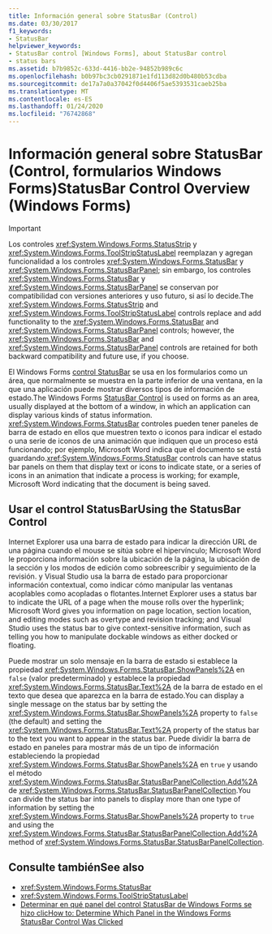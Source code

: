 ```yaml
---
title: Información general sobre StatusBar (Control)
ms.date: 03/30/2017
f1_keywords:
- StatusBar
helpviewer_keywords:
- StatusBar control [Windows Forms], about StatusBar control
- status bars
ms.assetid: b7b9852c-633d-4416-bb2e-94852b989c6c
ms.openlocfilehash: b0b97bc3cb0291871e1fd113d82d0b480b53cdba
ms.sourcegitcommit: de17a7a0a37042f0d4406f5ae5393531caeb25ba
ms.translationtype: MT
ms.contentlocale: es-ES
ms.lasthandoff: 01/24/2020
ms.locfileid: "76742868"
---
```

# <a name="statusbar-control-overview-windows-forms"></a><span data-ttu-id="57f96-102">Información general sobre StatusBar (Control, formularios Windows Forms)</span><span class="sxs-lookup"><span data-stu-id="57f96-102">StatusBar Control Overview (Windows Forms)</span></span>
> [!IMPORTANT]
> <span data-ttu-id="57f96-103">Los controles <xref:System.Windows.Forms.StatusStrip> y <xref:System.Windows.Forms.ToolStripStatusLabel> reemplazan y agregan funcionalidad a los controles <xref:System.Windows.Forms.StatusBar> y <xref:System.Windows.Forms.StatusBarPanel>; sin embargo, los controles <xref:System.Windows.Forms.StatusBar> y <xref:System.Windows.Forms.StatusBarPanel> se conservan por compatibilidad con versiones anteriores y uso futuro, si así lo decide.</span><span class="sxs-lookup"><span data-stu-id="57f96-103">The <xref:System.Windows.Forms.StatusStrip> and <xref:System.Windows.Forms.ToolStripStatusLabel> controls replace and add functionality to the <xref:System.Windows.Forms.StatusBar> and <xref:System.Windows.Forms.StatusBarPanel> controls; however, the <xref:System.Windows.Forms.StatusBar> and <xref:System.Windows.Forms.StatusBarPanel> controls are retained for both backward compatibility and future use, if you choose.</span></span>  
  
 <span data-ttu-id="57f96-104">El Windows Forms [control StatusBar](statusbar-control-windows-forms.md) se usa en los formularios como un área, que normalmente se muestra en la parte inferior de una ventana, en la que una aplicación puede mostrar diversos tipos de información de estado.</span><span class="sxs-lookup"><span data-stu-id="57f96-104">The Windows Forms [StatusBar Control](statusbar-control-windows-forms.md) is used on forms as an area, usually displayed at the bottom of a window, in which an application can display various kinds of status information.</span></span> <span data-ttu-id="57f96-105"><xref:System.Windows.Forms.StatusBar> controles pueden tener paneles de barra de estado en ellos que muestren texto o iconos para indicar el estado o una serie de iconos de una animación que indiquen que un proceso está funcionando; por ejemplo, Microsoft Word indica que el documento se está guardando.</span><span class="sxs-lookup"><span data-stu-id="57f96-105"><xref:System.Windows.Forms.StatusBar> controls can have status bar panels on them that display text or icons to indicate state, or a series of icons in an animation that indicate a process is working; for example, Microsoft Word indicating that the document is being saved.</span></span>  
  
## <a name="using-the-statusbar-control"></a><span data-ttu-id="57f96-106">Usar el control StatusBar</span><span class="sxs-lookup"><span data-stu-id="57f96-106">Using the StatusBar Control</span></span>  
 <span data-ttu-id="57f96-107">Internet Explorer usa una barra de estado para indicar la dirección URL de una página cuando el mouse se sitúa sobre el hipervínculo; Microsoft Word le proporciona información sobre la ubicación de la página, la ubicación de la sección y los modos de edición como sobreescribir y seguimiento de la revisión. y Visual Studio usa la barra de estado para proporcionar información contextual, como indicar cómo manipular las ventanas acoplables como acopladas o flotantes.</span><span class="sxs-lookup"><span data-stu-id="57f96-107">Internet Explorer uses a status bar to indicate the URL of a page when the mouse rolls over the hyperlink; Microsoft Word gives you information on page location, section location, and editing modes such as overtype and revision tracking; and Visual Studio uses the status bar to give context-sensitive information, such as telling you how to manipulate dockable windows as either docked or floating.</span></span>  
  
 <span data-ttu-id="57f96-108">Puede mostrar un solo mensaje en la barra de estado si establece la propiedad <xref:System.Windows.Forms.StatusBar.ShowPanels%2A> en `false` (valor predeterminado) y establece la propiedad <xref:System.Windows.Forms.StatusBar.Text%2A> de la barra de estado en el texto que desea que aparezca en la barra de estado.</span><span class="sxs-lookup"><span data-stu-id="57f96-108">You can display a single message on the status bar by setting the <xref:System.Windows.Forms.StatusBar.ShowPanels%2A> property to `false` (the default) and setting the <xref:System.Windows.Forms.StatusBar.Text%2A> property of the status bar to the text you want to appear in the status bar.</span></span> <span data-ttu-id="57f96-109">Puede dividir la barra de estado en paneles para mostrar más de un tipo de información estableciendo la propiedad <xref:System.Windows.Forms.StatusBar.ShowPanels%2A> en `true` y usando el método <xref:System.Windows.Forms.StatusBar.StatusBarPanelCollection.Add%2A> de <xref:System.Windows.Forms.StatusBar.StatusBarPanelCollection>.</span><span class="sxs-lookup"><span data-stu-id="57f96-109">You can divide the status bar into panels to display more than one type of information by setting the <xref:System.Windows.Forms.StatusBar.ShowPanels%2A> property to `true` and using the <xref:System.Windows.Forms.StatusBar.StatusBarPanelCollection.Add%2A> method of <xref:System.Windows.Forms.StatusBar.StatusBarPanelCollection>.</span></span>  
  
## <a name="see-also"></a><span data-ttu-id="57f96-110">Consulte también</span><span class="sxs-lookup"><span data-stu-id="57f96-110">See also</span></span>

- <xref:System.Windows.Forms.StatusBar>
- <xref:System.Windows.Forms.ToolStripStatusLabel>
- [<span data-ttu-id="57f96-111">Determinar en qué panel del control StatusBar de Windows Forms se hizo clic</span><span class="sxs-lookup"><span data-stu-id="57f96-111">How to: Determine Which Panel in the Windows Forms StatusBar Control Was Clicked</span></span>](determine-which-panel-wf-statusbar-control-was-clicked.md)
